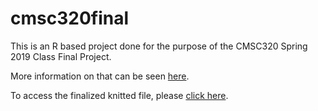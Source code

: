 # cmsc320final
This is an R based project done for the purpose of the CMSC320 Spring 2019 Class Final Project.

More information on that can be seen [here](http://www.hcbravo.org/IntroDataSci/projects/final_project/).

To access the finalized knitted file, please [click here](https://amirinanto.github.io/cmsc320final/final.html).
